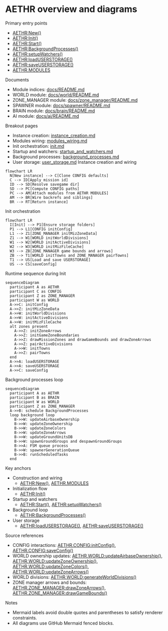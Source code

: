 # AETHR overview and diagrams

Primary entry points
- [AETHR:New()](../../dev/AETHR.lua:65)
- [AETHR:Init()](../../dev/AETHR.lua:199)
- [AETHR:Start()](../../dev/AETHR.lua:252)
- [AETHR:BackgroundProcesses()](../../dev/AETHR.lua:267)
- [AETHR:setupWatchers()](../../dev/AETHR.lua:334)
- [AETHR:loadUSERSTORAGE()](../../dev/AETHR.lua:344)
- [AETHR:saveUSERSTORAGE()](../../dev/AETHR.lua:361)
- [AETHR.MODULES](../../dev/AETHR.lua:40)

Documents
- Module indices: [docs/README.md](../README.md)
- WORLD module: [docs/world/README.md](../world/README.md)
- ZONE_MANAGER module: [docs/zone_manager/README.md](../zone_manager/README.md)
- SPAWNER module: [docs/spawner/README.md](../spawner/README.md)
- BRAIN module: [docs/brain/README.md](../brain/README.md)
- AI module: [docs/ai/README.md](../ai/README.md)

Breakout pages
- Instance creation: [instance_creation.md](./instance_creation.md)
- Modules wiring: [modules_wiring.md](./modules_wiring.md)
- Init orchestration: [init.md](./init.md)
- Startup and watchers: [startup_and_watchers.md](./startup_and_watchers.md)
- Background processes: [background_processes.md](./background_processes.md)
- User storage: [user_storage.md](./user_storage.md)
Instance creation and wiring

```mermaid
flowchart LR
  N[New instance] --> C[Clone CONFIG defaults]
  C --> ID[Apply mission id]
  ID --> SD[Resolve savegame dir]
  SD --> PC[Compute CONFIG paths]
  PC --> AM[Attach modules from AETHR MODULES]
  AM --> BR[Wire backrefs and siblings]
  BR --> RT[Return instance]
```

Init orchestration

```mermaid
flowchart LR
  I[Init] --> P1[Ensure storage folders]
  P1 --> L1[CONFIG initConfig]
  L1 --> Z1[ZONE_MANAGER initMizZoneData]
  Z1 --> W1[WORLD initWorldDivisions]
  W1 --> W2[WORLD initActiveDivisions]
  W2 --> W3[WORLD initMizFileCache]
  W3 --> ZB[ZONE_MANAGER game bounds and arrows]
  ZB --> T1[WORLD initTowns and ZONE_MANAGER pairTowns]
  T1 --> US[Load and save USERSTORAGE]
  US --> CS[saveConfig]
```

Runtime sequence during Init

```mermaid
sequenceDiagram
  participant A as AETHR
  participant C as CONFIG
  participant Z as ZONE_MANAGER
  participant W as WORLD
  A->>C: initConfig
  A->>Z: initMizZoneData
  A->>W: initWorldDivisions
  A->>W: initActiveDivisions
  A->>W: initMizFileCache
  alt zones present
    A->>Z: initZoneArrows
    A->>Z: initGameZoneBoundaries
    A->>Z: drawMissionZones and drawGameBounds and drawZoneArrows
    A->>Z: pairActiveDivisions
    A->>W: initTowns
    A->>Z: pairTowns
  end
  A->>A: loadUSERSTORAGE
  A->>A: saveUSERSTORAGE
  A->>C: saveConfig
```

Background processes loop

```mermaid
sequenceDiagram
  participant A as AETHR
  participant B as BRAIN
  participant W as WORLD
  participant Z as ZONE_MANAGER
  A->>B: schedule BackgroundProcesses
  loop background loop
    B->>W: updateAirbaseOwnership
    B->>W: updateZoneOwnership
    B->>W: updateZoneColors
    B->>W: updateZoneArrows
    B->>W: updateGroundUnitsDB
    B->>W: spawnGroundGroups and despawnGroundGroups
    B->>A: FSM queue process
    B->>W: spawnerGenerationQueue
    B->>B: runScheduledTasks
  end
```

Key anchors
- Construction and wiring
  - [AETHR:New()](../../dev/AETHR.lua:65), [AETHR.MODULES](../../dev/AETHR.lua:40)
- Initialization flow
  - [AETHR:Init()](../../dev/AETHR.lua:199)
- Startup and watchers
  - [AETHR:Start()](../../dev/AETHR.lua:252), [AETHR:setupWatchers()](../../dev/AETHR.lua:334)
- Background loop
  - [AETHR:BackgroundProcesses()](../../dev/AETHR.lua:267)
- User storage
  - [AETHR:loadUSERSTORAGE()](../../dev/AETHR.lua:344), [AETHR:saveUSERSTORAGE()](../../dev/AETHR.lua:361)

Source references
- CONFIG interactions: [AETHR.CONFIG:initConfig()](../../dev/CONFIG_.lua:364), [AETHR.CONFIG:saveConfig()](../../dev/CONFIG_.lua:404)
- WORLD ownership updates: [AETHR.WORLD:updateAirbaseOwnership()](../../dev/WORLD.lua:501), [AETHR.WORLD:updateZoneOwnership()](../../dev/WORLD.lua:633), [AETHR.WORLD:updateZoneColors()](../../dev/WORLD.lua:683), [AETHR.WORLD:updateZoneArrows()](../../dev/WORLD.lua:730)
- WORLD divisions: [AETHR.WORLD:generateWorldDivisions()](../../dev/WORLD.lua:1156)
- ZONE manager arrows and bounds: [AETHR.ZONE_MANAGER:drawZoneArrows()](../../dev/ZONE_MANAGER.lua:1025), [AETHR.ZONE_MANAGER:drawGameBounds()](../../dev/ZONE_MANAGER.lua:931)

Notes
- Mermaid labels avoid double quotes and parentheses to satisfy renderer constraints.
- All diagrams use GitHub Mermaid fenced blocks.